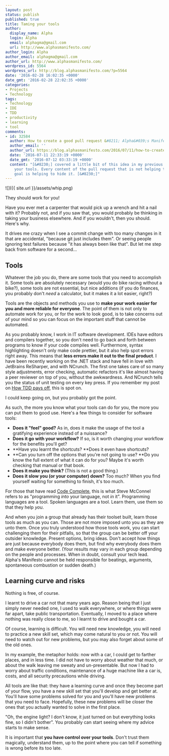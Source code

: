 ```yaml
---
layout: post
status: publish
published: true
title: Taming your tools
author:
  display_name: Alpha
  login: Alpha
  email: alphagma@gmail.com
  url: http://www.alphasmanifesto.com/
author_login: Alpha
author_email: alphagma@gmail.com
author_url: http://www.alphasmanifesto.com/
wordpress_id: 5564
wordpress_url: http://blog.alphasmanifesto.com/?p=5564
date: '2016-02-28 16:02:35 +0000'
date_gmt: '2016-02-28 22:02:35 +0000'
categories:
- Projects
- Technology
tags:
- Technology
- IDE
- TDD
- productivity
- learning
- tool
comments:
- id: 32584
  author: How to create a good pull request &#8211; Alpha&#039;s Manifesto
  author_email: ''
  author_url: https://blog.alphasmanifesto.com/2016/07/11/how-to-create-a-good-pull-request/
  date: '2016-07-11 22:33:19 +0000'
  date_gmt: '2016-07-12 03:33:19 +0000'
  content: "[&#8230;] covered a little bit of this idea in my previous post, Taming
    your tools. Every content of the pull request that is not helping to achieve the
    goal is helping to hide it. [&#8230;]"
---
```


![]({{ site.url }}/assets/whip.png)

They should work for you!


Have you ever met a carpenter that would pick up a wrench and hit a nail with it? Probably not, and if you saw that, you would probably be thinking in taking your business elsewhere. And if you wouldn't, then you should. Here's why.

<!--more-->

It drives me crazy when I see a commit change with too many changes in it that are accidental, "because git just includes them". Or seeing people ignoring test failures because "it has always been like that". But let me step back from software for a second...

## Tools

Whatever the job you do, there are some tools that you need to accomplish it. Some tools are absolutely necessary (would you do bike racing without a bike?), some tools are not essential, but nice additions (if you do finances, you probably don't _need_ a calculator, but it makes it a lot easier, right?)

Tools are the objects and methods you use to **make your work easier for you and more reliable for everyone**. The point of them is not only to automate work for you, or for the work to look good, is to take concerns out of your mind so you can focus on the important stuff that cannot be automated.

As you probably know, I work in IT software development. IDEs have editors and compilers together, so you don't need to go back and forth between programs to know if your code compiles well. Furthermore, syntax highlighting doesn't only make code prettier, but it also help spot errors right away. This means that **less errors make it out to the final product**. I have been recently working on the .NET stack and have fell in love with JetBrains ReSharper, and with NCrunch. The first one takes care of so many style adjustments, error checking, automatic refactors it's like almost having a peer reviewer on top of you, without the awkwardness. And NCrunch tells you the status of unit testing on every key press. If you remember my post on <a href="https://blog.alphasmanifesto.com/2015/03/30/how-tdd-pays-off/">How TDD pays off</a>, this is spot on.

I could keep going on, but you probably got the point.

As such, the more you know what your tools can do for you, the more you can put them to good use. Here's a few things to consider for software tools:

- **Does it "feel" good?** As in, does it make the usage of the tool a gratifying experience instead of a nuissance?
- **Does it go with your workflow?** If so, is it worth changing your workflow for the benefits you'll get?
- **Have you learnt the shortcuts? **Does it even have shortcuts?
- **Can you turn off the options that you're not going to use? **Do you know the full extent of what it can do for you? Maybe it's worth checking that manual or that book.
- **Does it make you think?** (This is not a good thing.)
- **Does it slow you (or your computer) down?** Too much? When you find yourself waiting for something to finish, it's too much.

For those that have read <a href="https://blog.alphasmanifesto.com/2016/01/03/code-complete-second-edition/">Code Complete</a>, this is what Steve McConnel refers to as "programming _into_ your language, not _in_ it". Programming languages are a tool. Spoken languages are a tool. Learn them, use them so that they help _you_.

And when you join a group that already has their toolset built, learn those tools as much as you can. Those are not more imposed unto you as they are unto them. Once you truly understood how those tools work, you can start challenging them for their pitfalls, so that the group can be better off your outsider knowledge. Present options, bring ideas. Don't accept how things are just because everybody does them, but find why everybody does them and make everyone better. (Your results may vary in each group depending on the people and processes. When in doubt, consult your tech lead. Alpha's Manifesto cannot be held responsible for beatings, arguments, spontaneous combustion or sudden death.)

## Learning curve and risks

Nothing is free, of course.

I learnt to drive a car not that many years ago. Reason being that I just simply never needed one, I used to walk everywhere, or where things were far apart, take public transportation. Eventually, I moved to a place where nothing was really close to me, so I learnt to drive and bought a car.

Of course, learning is difficult. You will need new knowledge, you will need to practice a new skill set, which may come natural to you or not. You will need to watch out for new problems, but you may also forget about some of the old ones.

In my example, the metaphor holds: now with a car, I could get to farther places, and in less time. I did not have to worry about weather that much, or about the walk leaving me sweaty and un-presentable. But now I had to worry about traffic conditions, maintenance of a huge machine like a car is, costs, and all security precautions while driving.

All tools are like that: they have a learning curve and once they become part of your flow, you have a new skill set that you'll develop and get better at. You'll have some problems solved for you and you'll have new problems that you need to face. Hopefully, these new problems will be closer the ones that you actually wanted to solve in the first place.

"Oh, the engine light? I don't know, it just turned on but everything looks fine, so I didn't bother". You probably can start seeing where my advice starts to make sense.

It is important that **you have control over your tools**. Don't trust them magically, understand them, up to the point where you can tell if something is wrong before its too late.

